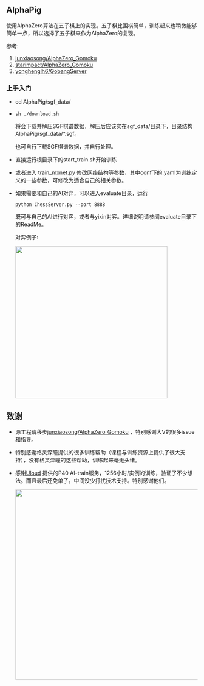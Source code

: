 ## AlphaPig
使用AlphaZero算法在五子棋上的实现。五子棋比围棋简单，训练起来也稍微能够简单一点，所以选择了五子棋来作为AlphaZero的复现。

参考:
1. [junxiaosong/AlphaZero_Gomoku](https://github.com/junxiaosong/AlphaZero_Gomoku)
2. [starimpact/AlphaZero_Gomoku](https://github.com/starimpact/AlphaZero_Gomoku)
3. [yonghenglh6/GobangServer](https://github.com/yonghenglh6/GobangServer)

### 上手入门
+ cd AlphaPig/sgf_data/

+ ```
  sh ./download.sh 
  ```

  将会下载并解压SGF棋谱数据，解压后应该实在sgf_data/目录下，目录结构AlphaPig/sgf_data/*.sgf。

  也可自行下载SGF棋谱数据，并自行处理。

+ 直接运行根目录下的start_train.sh开始训练

+ 或者进入 train_mxnet.py 修改网络结构等参数，其中conf下的.yaml为训练定义的一些参数，可修改为适合自己的相关参数。

+ 如果需要和自己的AI对弈，可以进入evaluate目录，运行

  ```
  python ChessServer.py --port 8888
  ```

  既可与自己的AI进行对弈，或者与yixin对弈。详细说明请参阅evaluate目录下的ReadMe。

  对弈例子:

  <img src="http://p324ywv2g.bkt.clouddn.com/test.jpg" height="400px" />

## 致谢

+ 源工程请移步[junxiaosong/AlphaZero_Gomoku](https://github.com/junxiaosong/AlphaZero_Gomoku) ，特别感谢大V的很多issue和指导。

+ 特别感谢格灵深瞳提供的很多训练帮助（课程与训练资源上提供了很大支持），没有格灵深瞳的这些帮助，训练起来毫无头绪。

+ 感谢[Uloud](https://www.ucloud.cn/) 提供的P40 AI-train服务，1256小时/实例的训练，验证了不少想法。而且最后还免单了，中间没少打扰技术支持。特别感谢他们。

  <img src="http://p324ywv2g.bkt.clouddn.com/test2.jpg" width="500px">


